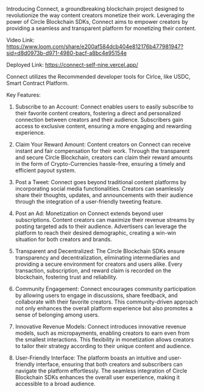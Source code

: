 

Introducing Connect, a groundbreaking blockchain project designed to revolutionize the way content creators monetize their work. Leveraging the power of Circle Blockchain SDKs, Connect aims to empower creators by providing a seamless and transparent platform for monetizing their content.

Video Link: https://www.loom.com/share/e200af584dcb404e812176b477981947?sid=d8d0973b-d971-4980-bacf-a8bc4e95154e

Deployed Link: https://connect-self-nine.vercel.app/

Connect utilizes the Recommended developer tools for Cirlce, like USDC, Smart Contract Platform.



Key Features:

1. Subscribe to an Account:
   Connect enables users to easily subscribe to their favorite content creators, fostering a direct and personalized connection between creators and their audience. Subscribers gain access to exclusive content, ensuring a more engaging and rewarding experience.

2. Claim Your Reward Amount:
   Content creators on Connect can receive instant and fair compensation for their work. Through the transparent and secure Circle Blockchain, creators can claim their reward amounts in the form of Crypto-Currencies hassle-free, ensuring a timely and efficient payout system.

3. Post a Tweet:
   Connect goes beyond traditional content platforms by incorporating social media functionalities. Creators can seamlessly share their thoughts, updates, and announcements with their audience through the integration of a user-friendly tweeting feature.

4. Post an Ad:
   Monetization on Connect extends beyond user subscriptions. Content creators can maximize their revenue streams by posting targeted ads to their audience. Advertisers can leverage the platform to reach their desired demographic, creating a win-win situation for both creators and brands.

5. Transparent and Decentralized:
   The Circle Blockchain SDKs ensure transparency and decentralization, eliminating intermediaries and providing a secure environment for creators and users alike. Every transaction, subscription, and reward claim is recorded on the blockchain, fostering trust and reliability.

6. Community Engagement:
   Connect encourages community participation by allowing users to engage in discussions, share feedback, and collaborate with their favorite creators. This community-driven approach not only enhances the overall platform experience but also promotes a sense of belonging among users.

7. Innovative Revenue Models:
   Connect introduces innovative revenue models, such as micropayments, enabling creators to earn even from the smallest interactions. This flexibility in monetization allows creators to tailor their strategy according to their unique content and audience.

8. User-Friendly Interface:
   The platform boasts an intuitive and user-friendly interface, ensuring that both creators and subscribers can navigate the platform effortlessly. The seamless integration of Circle Blockchain SDKs enhances the overall user experience, making it accessible to a broad audience.


